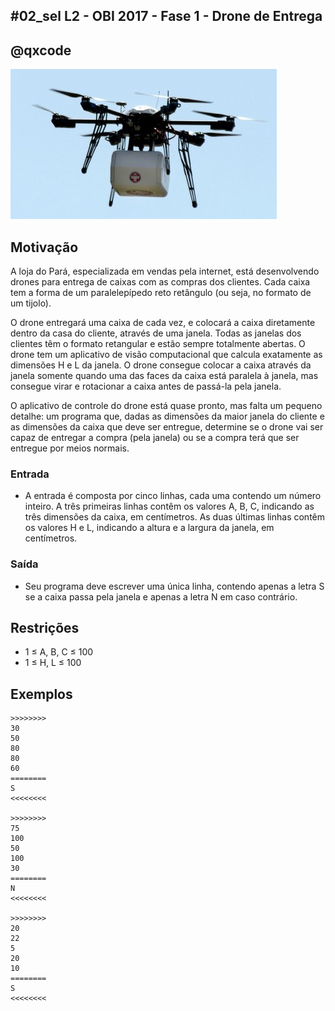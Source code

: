 ## #02_sel L2 - OBI 2017 - Fase 1 - Drone de Entrega
## @qxcode

![](__capa.jpg)

## Motivação

A loja do Pará, especializada em vendas pela internet, está desenvolvendo drones para entrega de caixas com as compras dos clientes. Cada caixa tem a forma de um paralelepípedo reto retângulo (ou seja, no formato de um tijolo).

O drone entregará uma caixa de cada vez, e colocará a caixa diretamente dentro da casa do cliente, através de uma janela. Todas as janelas dos clientes têm o formato retangular e estão sempre totalmente abertas. O drone tem um aplicativo de visão computacional que calcula exatamente as dimensões H e L da janela. O drone consegue colocar a caixa através da janela somente quando uma das faces da caixa está paralela à janela, mas consegue virar e rotacionar a caixa antes de passá-la pela janela.

O aplicativo de controle do drone está quase pronto, mas falta um pequeno detalhe: um programa que, dadas as dimensões da maior janela do cliente e as dimensões da caixa que deve ser entregue, determine se o drone vai ser capaz de entregar a compra (pela janela) ou se a compra terá que ser entregue por meios normais.

### Entrada

- A entrada é composta por cinco linhas, cada uma contendo um número inteiro. A três primeiras linhas contêm os valores A, B, C, indicando as três dimensões da caixa, em centímetros. As duas últimas linhas contêm os valores H e L, indicando a altura e a largura da janela, em centímetros.

### Saída

- Seu programa deve escrever uma única linha, contendo apenas a letra S se a caixa passa pela janela e apenas a letra N em caso contrário.

## Restrições

* 1 ≤ A, B, C ≤ 100
* 1 ≤ H, L ≤ 100

## Exemplos

```
>>>>>>>>
30
50
80
80
60
========
S
<<<<<<<<

>>>>>>>>
75
100
50
100
30
========
N
<<<<<<<<

>>>>>>>>
20
22
5
20
10
========
S
<<<<<<<<
```

#

